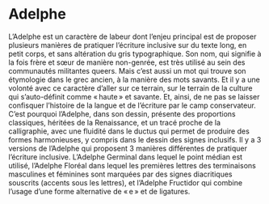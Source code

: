# Adelphe

L’Adelphe est un caractère de labeur dont l’enjeu principal est de proposer plusieurs manières de pratiquer l’écriture inclusive sur du texte long, en petit corps, et sans altération du gris typographique. Son nom, qui signifie à la fois frère et sœur de manière non-genrée, est très utilisé au sein des communautés militantes queers. Mais c’est aussi un mot qui trouve son étymologie dans le grec ancien, à la manière des mots savants. Et il y a une volonté avec ce caractère d’aller sur ce terrain, sur le terrain de la culture qui s’auto-définit comme « haute » et savante. Et, ainsi, de ne pas se laisser confisquer l’histoire de la langue et de l’écriture par le camp conservateur. C’est pourquoi l’Adelphe, dans son dessin, présente des proportions classiques, héritées de la Renaissance, et un tracé proche de la calligraphie, avec une fluidité dans le ductus qui permet de produire des formes harmonieuses, y compris dans le dessin des signes inclusifs. Il y a 3 versions de l’Adelphe qui proposent 3 manières différentes de pratiquer l’écriture inclusive. L’Adelphe Germinal dans lequel le point médian est utilisé, l’Adelphe Floréal dans lequel les premières lettres des terminaisons masculines et féminines sont marquées par des signes diacritiques souscrits (accents sous les lettres), et l’Adelphe Fructidor qui combine l’usage d’une forme alternative de « e » et de ligatures.
